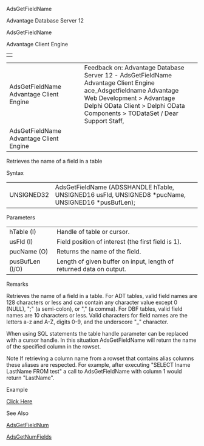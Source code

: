 AdsGetFieldName




Advantage Database Server 12  

AdsGetFieldName

Advantage Client Engine

|  |
| --- |
|  |

|  |  |  |  |  |
| --- | --- | --- | --- | --- |
| AdsGetFieldName  Advantage Client Engine |  |  | Feedback on: Advantage Database Server 12 - AdsGetFieldName Advantage Client Engine ace\_Adsgetfieldname Advantage Web Development > Advantage Delphi OData Client > Delphi OData Components > TODataSet / Dear Support Staff, |  |
| AdsGetFieldName  Advantage Client Engine |  |  |  |  |

Retrieves the name of a field in a table

Syntax

|  |  |
| --- | --- |
| UNSIGNED32 | AdsGetFieldName (ADSSHANDLE hTable,  UNSIGNED16 usFld,  UNSIGNED8 \*pucName,  UNSIGNED16 \*pusBufLen); |

Parameters

|  |  |
| --- | --- |
| hTable (I) | Handle of table or cursor. |
| usFld (I) | Field position of interest (the first field is 1). |
| pucName (O) | Returns the name of the field. |
| pusBufLen (I/O) | Length of given buffer on input, length of returned data on output. |

Remarks

Retrieves the name of a field in a table. For ADT tables, valid field names are 128 characters or less and can contain any character value except 0 (NULL), ";" (a semi-colon), or "," (a comma). For DBF tables, valid field names are 10 characters or less. Valid characters for field names are the letters a-z and A-Z, digits 0-9, and the underscore "\_" character.

When using SQL statements the table handle parameter can be replaced with a cursor handle. In this situation AdsGetFieldName will return the name of the specified column in the rowset.

Note If retrieving a column name from a rowset that contains alias columns these aliases are respected. For example, after executing "SELECT lname LastName FROM test" a call to AdsGetFieldName with column 1 would return "LastName".

Example

[Click Here](ace_examples.htm#adsgetfieldnameexample)

See Also

[AdsGetFieldNum](ace_adsgetfieldnum.htm)

[AdsGetNumFields](ace_adsgetnumfields.htm)